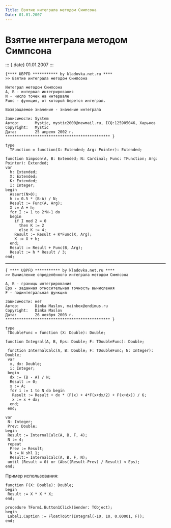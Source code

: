 ```yaml
---
Title: Взятие интеграла методом Симпсона
Date: 01.01.2007
---
```



Взятие интеграла методом Симпсона
=================================

::: {.date}
01.01.2007
:::

    {**** UBPFD *********** by kladovka.net.ru ****
    >> Взятие интеграла методом Симпсона
     
    Интеграл методом Симпсона
    A, B - интервал интегрирования
    N - число точек на интервале
    Func - функция, от которой берется интеграл.
     
    Возвращаемое значение - значение интеграла
     
    Зависимости: System
    Автор:       Mystic, mystic2000@newmail.ru, ICQ:125905046, Харьков
    Copyright:   Mystic
    Дата:        25 апреля 2002 г.
    ********************************************** }
     
    type
      TFunction = function(X: Extended; Arg: Pointer): Extended;
     
    function Simpson(A, B: Extended; N: Cardinal; Func: TFunction; Arg: Pointer): Extended;
    var
      h: Extended;
      X: Extended;
      K: Extended;
      I: Integer;
    begin
      Assert(N>0);
      h := 0.5 * (B-A) / N;
      Result := Func(A, Arg);
      X := A + h;
      for I := 1 to 2*N-1 do
      begin
        if I mod 2 = 0
          then K := 2
          else K := 4;
        Result := Result + K*Func(X, Arg);
        X := X + h;
      end;
      Result := Result + Func(B, Arg);
      Result := h * Result / 3;
    end;

------------------------------------------------------------------------

    { **** UBPFD *********** by kladovka.net.ru ****
    >> Вычисление определённого интеграла методом Симпсона
     
    A, B - границы интегрирования
    Eps - заданная относительная точность вычисления
    F - подинтегральная функция
     
    Зависимости: нет
    Автор:       Dimka Maslov, mainbox@endimus.ru
    Copyright:   Dimka Maslov
    Дата:        26 ноября 2003 г.
    ********************************************** }
     
    type
     TDoubleFunc = function (X: Double): Double;
     
    function Integral(A, B, Eps: Double; F: TDoubleFunc): Double;
     
     function InternalCalc(A, B: Double; F: TDoubleFunc; N: Integer): Double;
     var
      x, dx: Double;
      i: Integer;
     begin
      dx := (B - A) / N;
      Result := 0;
      x := A;
      for i := 1 to N do begin
       Result := Result + dx * (F(x) + 4*F(x+dx/2) + F(x+dx)) / 6;
       x := x + dx;
      end; 
     end;
     
    var
     N: Integer;
     Prev: Double;
    begin
     Result := InternalCalc(A, B, F, 4);
     N := 4;
     repeat
      Prev := Result;
      N := N shl 1;
      Result:= InternalCalc(A, B, F, N);
     until (Result = 0) or (Abs((Result-Prev) / Result) < Eps);
    end; 

Пример использования:

    function F(X: Double): Double;
    begin
     Result := X * X * X;
    end;
     
    procedure TForm1.Button1Click(Sender: TObject);
    begin
     Label1.Caption := FloatToStr(Integral(-10, 10, 0.00001, F));
    end; 
